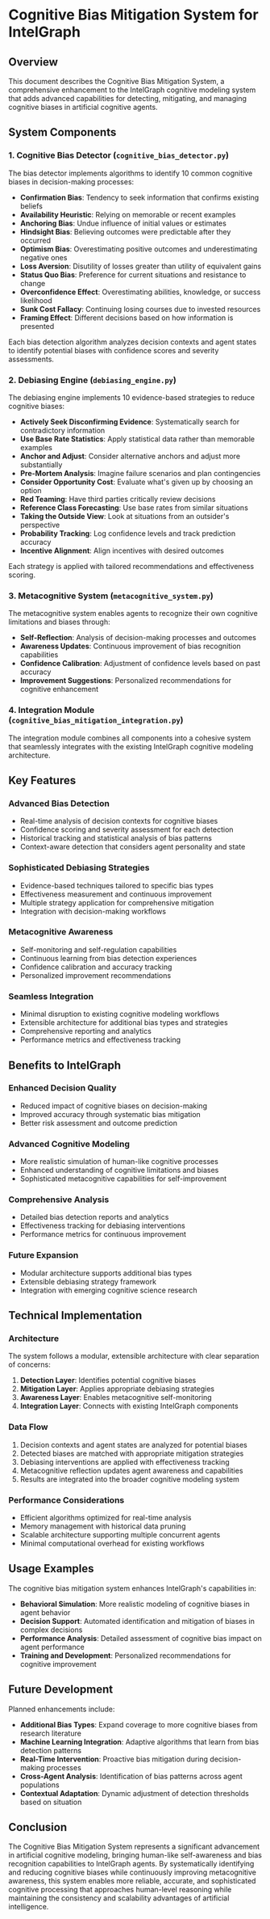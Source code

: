 # Cognitive Bias Mitigation System for IntelGraph

## Overview
This document describes the Cognitive Bias Mitigation System, a comprehensive enhancement to the IntelGraph cognitive modeling system that adds advanced capabilities for detecting, mitigating, and managing cognitive biases in artificial cognitive agents.

## System Components

### 1. Cognitive Bias Detector (`cognitive_bias_detector.py`)
The bias detector implements algorithms to identify 10 common cognitive biases in decision-making processes:

- **Confirmation Bias**: Tendency to seek information that confirms existing beliefs
- **Availability Heuristic**: Relying on memorable or recent examples
- **Anchoring Bias**: Undue influence of initial values or estimates
- **Hindsight Bias**: Believing outcomes were predictable after they occurred
- **Optimism Bias**: Overestimating positive outcomes and underestimating negative ones
- **Loss Aversion**: Disutility of losses greater than utility of equivalent gains
- **Status Quo Bias**: Preference for current situations and resistance to change
- **Overconfidence Effect**: Overestimating abilities, knowledge, or success likelihood
- **Sunk Cost Fallacy**: Continuing losing courses due to invested resources
- **Framing Effect**: Different decisions based on how information is presented

Each bias detection algorithm analyzes decision contexts and agent states to identify potential biases with confidence scores and severity assessments.

### 2. Debiasing Engine (`debiasing_engine.py`)
The debiasing engine implements 10 evidence-based strategies to reduce cognitive biases:

- **Actively Seek Disconfirming Evidence**: Systematically search for contradictory information
- **Use Base Rate Statistics**: Apply statistical data rather than memorable examples
- **Anchor and Adjust**: Consider alternative anchors and adjust more substantially
- **Pre-Mortem Analysis**: Imagine failure scenarios and plan contingencies
- **Consider Opportunity Cost**: Evaluate what's given up by choosing an option
- **Red Teaming**: Have third parties critically review decisions
- **Reference Class Forecasting**: Use base rates from similar situations
- **Taking the Outside View**: Look at situations from an outsider's perspective
- **Probability Tracking**: Log confidence levels and track prediction accuracy
- **Incentive Alignment**: Align incentives with desired outcomes

Each strategy is applied with tailored recommendations and effectiveness scoring.

### 3. Metacognitive System (`metacognitive_system.py`)
The metacognitive system enables agents to recognize their own cognitive limitations and biases through:

- **Self-Reflection**: Analysis of decision-making processes and outcomes
- **Awareness Updates**: Continuous improvement of bias recognition capabilities
- **Confidence Calibration**: Adjustment of confidence levels based on past accuracy
- **Improvement Suggestions**: Personalized recommendations for cognitive enhancement

### 4. Integration Module (`cognitive_bias_mitigation_integration.py`)
The integration module combines all components into a cohesive system that seamlessly integrates with the existing IntelGraph cognitive modeling architecture.

## Key Features

### Advanced Bias Detection
- Real-time analysis of decision contexts for cognitive biases
- Confidence scoring and severity assessment for each detection
- Historical tracking and statistical analysis of bias patterns
- Context-aware detection that considers agent personality and state

### Sophisticated Debiasing Strategies
- Evidence-based techniques tailored to specific bias types
- Effectiveness measurement and continuous improvement
- Multiple strategy application for comprehensive mitigation
- Integration with decision-making workflows

### Metacognitive Awareness
- Self-monitoring and self-regulation capabilities
- Continuous learning from bias detection experiences
- Confidence calibration and accuracy tracking
- Personalized improvement recommendations

### Seamless Integration
- Minimal disruption to existing cognitive modeling workflows
- Extensible architecture for additional bias types and strategies
- Comprehensive reporting and analytics
- Performance metrics and effectiveness tracking

## Benefits to IntelGraph

### Enhanced Decision Quality
- Reduced impact of cognitive biases on decision-making
- Improved accuracy through systematic bias mitigation
- Better risk assessment and outcome prediction

### Advanced Cognitive Modeling
- More realistic simulation of human-like cognitive processes
- Enhanced understanding of cognitive limitations and biases
- Sophisticated metacognitive capabilities for self-improvement

### Comprehensive Analysis
- Detailed bias detection reports and analytics
- Effectiveness tracking for debiasing interventions
- Performance metrics for continuous improvement

### Future Expansion
- Modular architecture supports additional bias types
- Extensible debiasing strategy framework
- Integration with emerging cognitive science research

## Technical Implementation

### Architecture
The system follows a modular, extensible architecture with clear separation of concerns:

1. **Detection Layer**: Identifies potential cognitive biases
2. **Mitigation Layer**: Applies appropriate debiasing strategies
3. **Awareness Layer**: Enables metacognitive self-monitoring
4. **Integration Layer**: Connects with existing IntelGraph components

### Data Flow
1. Decision contexts and agent states are analyzed for potential biases
2. Detected biases are matched with appropriate mitigation strategies
3. Debiasing interventions are applied with effectiveness tracking
4. Metacognitive reflection updates agent awareness and capabilities
5. Results are integrated into the broader cognitive modeling system

### Performance Considerations
- Efficient algorithms optimized for real-time analysis
- Memory management with historical data pruning
- Scalable architecture supporting multiple concurrent agents
- Minimal computational overhead for existing workflows

## Usage Examples

The cognitive bias mitigation system enhances IntelGraph's capabilities in:

- **Behavioral Simulation**: More realistic modeling of cognitive biases in agent behavior
- **Decision Support**: Automated identification and mitigation of biases in complex decisions
- **Performance Analysis**: Detailed assessment of cognitive bias impact on agent performance
- **Training and Development**: Personalized recommendations for cognitive improvement

## Future Development

Planned enhancements include:

- **Additional Bias Types**: Expand coverage to more cognitive biases from research literature
- **Machine Learning Integration**: Adaptive algorithms that learn from bias detection patterns
- **Real-Time Intervention**: Proactive bias mitigation during decision-making processes
- **Cross-Agent Analysis**: Identification of bias patterns across agent populations
- **Contextual Adaptation**: Dynamic adjustment of detection thresholds based on situation

## Conclusion

The Cognitive Bias Mitigation System represents a significant advancement in artificial cognitive modeling, bringing human-like self-awareness and bias recognition capabilities to IntelGraph agents. By systematically identifying and reducing cognitive biases while continuously improving metacognitive awareness, this system enables more reliable, accurate, and sophisticated cognitive processing that approaches human-level reasoning while maintaining the consistency and scalability advantages of artificial intelligence.